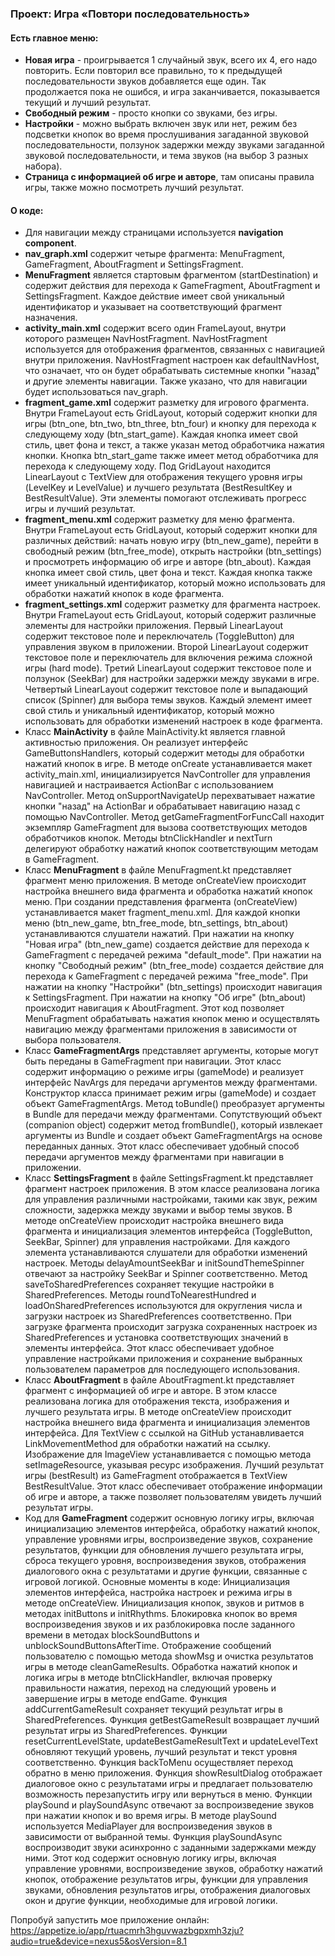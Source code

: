 <h3>Проект: Игра «Повтори последовательность»</h3>

<h4>Есть главное меню:</h4>

<ul>
<li><strong>Новая игра</strong> - проигрывается 1 случайный звук, всего их 4, его надо повторить. Если повторил все правильно, то к предыдущей последовательности звуков добавляется еще один. Так продолжается пока не ошибся, и игра заканчивается, показывается текущий и лучший результат.</li>
<li><strong>Свободный режим</strong> - просто кнопки со звуками, без игры.</li>
<li><strong>Настройки</strong> - можно выбрать включен звук или нет, режим без подсветки кнопок во время прослушивания загаданной звуковой последовательности, ползунок задержки между звуками загаданной звуковой последовательности, и тема звуков (на выбор 3 разных набора).</li>
<li><strong>Страница с информацией об игре и авторе</strong>, там описаны правила игры, также можно посмотреть лучший результат.</li>
</ul>

<h4>О коде:</h4>
<ul>
<li>Для навигации между страницами используется <strong>navigation component</strong>.</li>
<li><strong>nav_graph.xml</strong> содержит четыре фрагмента: MenuFragment, GameFragment, AboutFragment и SettingsFragment.</li>
<li><strong>MenuFragment</strong> является стартовым фрагментом (startDestination) и содержит действия для перехода к GameFragment, AboutFragment и SettingsFragment. Каждое действие имеет свой уникальный идентификатор и указывает на соответствующий фрагмент назначения.</li>
<li><strong>activity_main.xml</strong> содержит всего один FrameLayout, внутри которого размещен NavHostFragment. NavHostFragment используется для отображения фрагментов, связанных с навигацией внутри приложения. NavHostFragment настроен как defaultNavHost, что означает, что он будет обрабатывать системные кнопки "назад" и другие элементы навигации. Также указано, что для навигации будет использоваться nav_graph.</li>
<li><strong>fragment_game.xml</strong> содержит разметку для игрового фрагмента. Внутри FrameLayout есть GridLayout, который содержит кнопки для игры (btn_one, btn_two, btn_three, btn_four) и кнопку для перехода к следующему ходу (btn_start_game). Каждая кнопка имеет свой стиль, цвет фона и текст, а также указан метод обработчика нажатия кнопки. Кнопка btn_start_game также имеет метод обработчика для перехода к следующему ходу. Под GridLayout находится LinearLayout с TextView для отображения текущего уровня игры (LevelKey и LevelValue) и лучшего результата (BestResultKey и BestResultValue). Эти элементы помогают отслеживать прогресс игры и лучший результат.</li>
<li><strong>fragment_menu.xml</strong> содержит разметку для меню фрагмента. Внутри FrameLayout есть GridLayout, который содержит кнопки для различных действий: начать новую игру (btn_new_game), перейти в свободный режим (btn_free_mode), открыть настройки (btn_settings) и просмотреть информацию об игре и авторе (btn_about). Каждая кнопка имеет свой стиль, цвет фона и текст. Каждая кнопка также имеет уникальный идентификатор, который можно использовать для обработки нажатий кнопок в коде фрагмента.</li>
<li><strong>fragment_settings.xml</strong> содержит разметку для фрагмента настроек. Внутри FrameLayout есть GridLayout, который содержит различные элементы для настройки приложения. Первый LinearLayout содержит текстовое поле и переключатель (ToggleButton) для управления звуком в приложении. Второй LinearLayout содержит текстовое поле и переключатель для включения режима сложной игры (hard mode). Третий LinearLayout содержит текстовое поле и ползунок (SeekBar) для настройки задержки между звуками в игре. Четвертый LinearLayout содержит текстовое поле и выпадающий список (Spinner) для выбора темы звуков. Каждый элемент имеет свой стиль и уникальный идентификатор, который можно использовать для обработки изменений настроек в коде фрагмента.</li>

<li>
Класс <strong>MainActivity</strong> в файле MainActivity.kt является главной активностью приложения. Он реализует интерфейс GameButtonsHandlers, который содержит методы для обработки нажатий кнопок в игре.
В методе onCreate устанавливается макет activity_main.xml, инициализируется NavController для управления навигацией и настраивается ActionBar с использованием NavController.
Метод onSupportNavigateUp перехватывает нажатие кнопки "назад" на ActionBar и обрабатывает навигацию назад с помощью NavController.
Метод getGameFragmentForFuncCall находит экземпляр GameFragment для вызова соответствующих методов обработчиков кнопок.
Методы btnClickHandler и nextTurn делегируют обработку нажатий кнопок соответствующим методам в GameFragment.
</li>

<li>
Класс <strong>MenuFragment</strong> в файле MenuFragment.kt представляет фрагмент меню приложения. В методе onCreateView происходит настройка внешнего вида фрагмента и обработка нажатий кнопок меню.
При создании представления фрагмента (onCreateView) устанавливается макет fragment_menu.xml.
Для каждой кнопки меню (btn_new_game, btn_free_mode, btn_settings, btn_about) устанавливаются слушатели нажатий.
При нажатии на кнопку "Новая игра" (btn_new_game) создается действие для перехода к GameFragment с передачей режима "default_mode".
При нажатии на кнопку "Свободный режим" (btn_free_mode) создается действие для перехода к GameFragment с передачей режима "free_mode".
При нажатии на кнопку "Настройки" (btn_settings) происходит навигация к SettingsFragment.
При нажатии на кнопку "Об игре" (btn_about) происходит навигация к AboutFragment.
Этот код позволяет MenuFragment обрабатывать нажатия кнопок меню и осуществлять навигацию между фрагментами приложения в зависимости от выбора пользователя.
</li>

<li>
Класс <strong>GameFragmentArgs</strong> представляет аргументы, которые могут быть переданы в GameFragment при навигации. Этот класс содержит информацию о режиме игры (gameMode) и реализует интерфейс NavArgs для передачи аргументов между фрагментами.
Конструктор класса принимает режим игры (gameMode) и создает объект GameFragmentArgs.
Метод toBundle() преобразует аргументы в Bundle для передачи между фрагментами.
Сопутствующий объект (companion object) содержит метод fromBundle(), который извлекает аргументы из Bundle и создает объект GameFragmentArgs на основе переданных данных.
Этот класс обеспечивает удобный способ передачи аргументов между фрагментами при навигации в приложении.
</li>

<li>
Класс <strong>SettingsFragment</strong> в файле SettingsFragment.kt представляет фрагмент настроек приложения. В этом классе реализована логика для управления различными настройками, такими как звук, режим сложности, задержка между звуками и выбор темы звуков.
В методе onCreateView происходит настройка внешнего вида фрагмента и инициализация элементов интерфейса (ToggleButton, SeekBar, Spinner) для управления настройками.
Для каждого элемента устанавливаются слушатели для обработки изменений настроек.
Методы delayAmountSeekBar и initSoundThemeSpinner отвечают за настройку SeekBar и Spinner соответственно.
Метод saveToSharedPreferences сохраняет текущие настройки в SharedPreferences.
Методы roundToNearestHundred и loadOnSharedPreferences используются для округления числа и загрузки настроек из SharedPreferences соответственно.
При загрузке фрагмента происходит загрузка сохраненных настроек из SharedPreferences и установка соответствующих значений в элементы интерфейса.
Этот класс обеспечивает удобное управление настройками приложения и сохранение выбранных пользователем параметров для последующего использования.

<li>
Класс <strong>AboutFragment</strong> в файле AboutFragment.kt представляет фрагмент с информацией об игре и авторе. В этом классе реализована логика для отображения текста, изображения и лучшего результата игры.
В методе onCreateView происходит настройка внешнего вида фрагмента и инициализация элементов интерфейса.
Для TextView с ссылкой на GitHub устанавливается LinkMovementMethod для обработки нажатий на ссылку.
Изображение для ImageView устанавливается с помощью метода setImageResource, указывая ресурс изображения.
Лучший результат игры (bestResult) из GameFragment отображается в TextView BestResultValue.
Этот класс обеспечивает отображение информации об игре и авторе, а также позволяет пользователям увидеть лучший результат игры.
</li>

<li>
Код для <strong>GameFragment</strong> содержит основную логику игры, включая инициализацию элементов интерфейса, обработку нажатий кнопок, управление уровнями игры, воспроизведение звуков, сохранение результатов, функции для обновления лучшего результата игры, сброса текущего уровня, воспроизведения звуков, отображения диалогового окна с результатами и другие функции, связанные с игровой логикой.
Основные моменты в коде:
Инициализация элементов интерфейса, настройка настроек и режима игры в методе onCreateView.
Инициализация кнопок, звуков и ритмов в методах initButtons и initRhythms.
Блокировка кнопок во время воспроизведения звуков и их разблокировка после заданного времени в методах blockSoundButtons и unblockSoundButtonsAfterTime.
Отображение сообщений пользователю с помощью метода showMsg и очистка результатов игры в методе cleanGameResults.
Обработка нажатий кнопок и логика игры в методе btnClickHandler, включая проверку правильности нажатия, переход на следующий уровень и завершение игры в методе endGame.
Функция addCurrentGameResult сохраняет текущий результат игры в SharedPreferences.
Функция getBestGameResult возвращает лучший результат игры из SharedPreferences.
Функции resetCurrentLevelState, updateBestGameResultText и updateLevelText обновляют текущий уровень, лучший результат и текст уровня соответственно.
Функция backToMenu осуществляет переход обратно в меню приложения.
Функция showResultDialog отображает диалоговое окно с результатами игры и предлагает пользователю возможность перезапустить игру или вернуться в меню.
Функции playSound и playSoundAsync отвечают за воспроизведение звуков при нажатии кнопок и во время игры.
В методе playSound используется MediaPlayer для воспроизведения звуков в зависимости от выбранной темы.
Функция playSoundAsync воспроизводит звуки асинхронно с заданными задержками между ними.
Этот код содержит основную логику игры, включая управление уровнями, воспроизведение звуков, обработку нажатий кнопок, отображение результатов игры, функции для управления звуками, обновления результатов игры, отображения диалоговых окон и другие функции, необходимые для игровой логики.
</li>
</ul>

Попробуй запустить мое приложение онлайн:
https://appetize.io/app/rtuacmrh3hguvwazbgpxmh3zju?audio=true&device=nexus5&osVersion=8.1